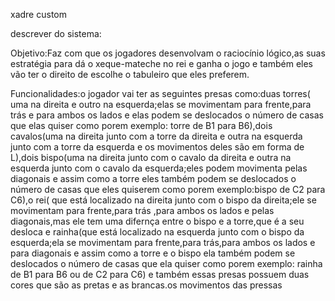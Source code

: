 xadre custom

descrever do sistema:

Objetivo:Faz com que os jogadores desenvolvam o raciocínio lógico,as suas estratégia para dá o xeque-mateche no rei e ganha o jogo e também eles vão ter o direito de escolhe o tabuleiro que eles preferem.

Funcionalidades:o jogador vai ter as seguintes presas como:duas torres( uma na direita e outro na esquerda;elas se movimentam para frente,para trás e para ambos os lados e elas podem se deslocados o número de casas que elas quiser como porem exemplo: torre de B1 para B6),dois cavalos(uma na direita junto com a torre da direita e outra na esquerda junto com a torre da esquerda e os movimentos deles são em forma de L),dois bispo(uma na direita junto com o cavalo da direita e outra na esquerda junto com o cavalo da esquerda;eles podem movimenta pelas diagonais e assim como a torre eles também podem se deslocados o número de casas que eles quiserem como porem exemplo:bispo de C2 para C6),o rei( que está localizado na direita junto com o bispo da direita;ele se movimentam para frente,para trás ,para ambos os lados e pelas diagonais,mas ele tem uma difernça entre o bispo e a torre,que é a seu desloca e rainha(que está localizado na esquerda junto com o bispo da esquerda;ela se movimentam para frente,para trás,para ambos os lados e para diagonais e assim como a torre e o bispo ela também podem se deslocados o número de casas que ela quiser como porem exemplo: rainha de B1 para B6 ou de C2 para C6) e também essas presas possuem duas cores que são as pretas e as brancas.os movimentos das pressas
